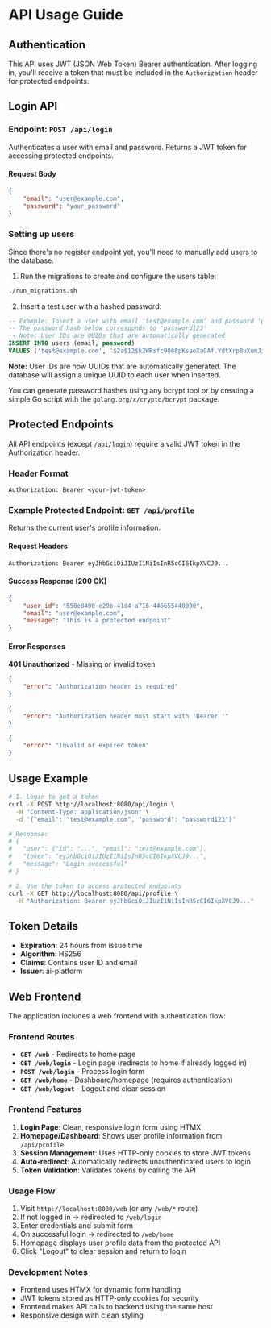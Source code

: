 # API Usage Guide

## Authentication

This API uses JWT (JSON Web Token) Bearer authentication. After logging in, you'll receive a token that must be included in the `Authorization` header for protected endpoints.

## Login API

### Endpoint: `POST /api/login`

Authenticates a user with email and password. Returns a JWT token for accessing protected endpoints.

#### Request Body

```json
{
    "email": "user@example.com",
    "password": "your_password"
}
```

### Setting up users

Since there's no register endpoint yet, you'll need to manually add users to the database.

1. Run the migrations to create and configure the users table:

```bash
./run_migrations.sh
```

2. Insert a test user with a hashed password:

```sql
-- Example: Insert a user with email 'test@example.com' and password 'password123'
-- The password hash below corresponds to 'password123'
-- Note: User IDs are UUIDs that are automatically generated
INSERT INTO users (email, password)
VALUES ('test@example.com', '$2a$12$k2WRsfc9868pKseoXaGAf.YdtXrp8uXumJiWoTxq1UxBWQ5m0df96');
```

**Note:** User IDs are now UUIDs that are automatically generated. The database will assign a unique UUID to each user when inserted.

You can generate password hashes using any bcrypt tool or by creating a simple Go script with the `golang.org/x/crypto/bcrypt` package.

## Protected Endpoints

All API endpoints (except `/api/login`) require a valid JWT token in the Authorization header.

### Header Format

```
Authorization: Bearer <your-jwt-token>
```

### Example Protected Endpoint: `GET /api/profile`

Returns the current user's profile information.

#### Request Headers

```
Authorization: Bearer eyJhbGciOiJIUzI1NiIsInR5cCI6IkpXVCJ9...
```

#### Success Response (200 OK)

```json
{
    "user_id": "550e8400-e29b-41d4-a716-446655440000",
    "email": "user@example.com",
    "message": "This is a protected endpoint"
}
```

#### Error Responses

**401 Unauthorized** - Missing or invalid token

```json
{
    "error": "Authorization header is required"
}
```

```json
{
    "error": "Authorization header must start with 'Bearer '"
}
```

```json
{
    "error": "Invalid or expired token"
}
```

## Usage Example

```bash
# 1. Login to get a token
curl -X POST http://localhost:8080/api/login \
  -H "Content-Type: application/json" \
  -d '{"email": "test@example.com", "password": "password123"}'

# Response:
# {
#   "user": {"id": "...", "email": "test@example.com"},
#   "token": "eyJhbGciOiJIUzI1NiIsInR5cCI6IkpXVCJ9...",
#   "message": "Login successful"
# }

# 2. Use the token to access protected endpoints
curl -X GET http://localhost:8080/api/profile \
  -H "Authorization: Bearer eyJhbGciOiJIUzI1NiIsInR5cCI6IkpXVCJ9..."
```

## Token Details

- **Expiration**: 24 hours from issue time
- **Algorithm**: HS256
- **Claims**: Contains user ID and email
- **Issuer**: ai-platform

## Web Frontend

The application includes a web frontend with authentication flow:

### Frontend Routes

- **`GET /web`** - Redirects to home page
- **`GET /web/login`** - Login page (redirects to home if already logged in)
- **`POST /web/login`** - Process login form
- **`GET /web/home`** - Dashboard/homepage (requires authentication)
- **`GET /web/logout`** - Logout and clear session

### Frontend Features

1. **Login Page**: Clean, responsive login form using HTMX
2. **Homepage/Dashboard**: Shows user profile information from `/api/profile`
3. **Session Management**: Uses HTTP-only cookies to store JWT tokens
4. **Auto-redirect**: Automatically redirects unauthenticated users to login
5. **Token Validation**: Validates tokens by calling the API

### Usage Flow

1. Visit `http://localhost:8080/web` (or any `/web/*` route)
2. If not logged in → redirected to `/web/login`
3. Enter credentials and submit form
4. On successful login → redirected to `/web/home`
5. Homepage displays user profile data from the protected API
6. Click "Logout" to clear session and return to login

### Development Notes

- Frontend uses HTMX for dynamic form handling
- JWT tokens stored as HTTP-only cookies for security
- Frontend makes API calls to backend using the same host
- Responsive design with clean styling
